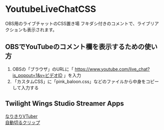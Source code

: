 # YoutubeLiveChatCSS
OBS用のライブチャットのCSS置き場
フキダシ付きのコメントで、ライブリアクションも表示されます。

## OBSでYouTubeのコメント欄を表示するための使い方
1. OBSの「ブラウザ」のURLに「 https://www.youtube.com/live_chat?is_popout=1&v=ビデオID 」を入力
2. 「カスタムCSS」に「pink_baloon.css」などのファイルから中身をコピーして入力する

## Twilight Wings Studio Streamer Apps

[なりきりVTuber](https://store.steampowered.com/app/1632350?utm_source=GitHub&utm_content=YoutubeLiveChatCSSforOBS)  
[自動切るクリップ](https://store.steampowered.com/app/1632800?utm_source=GitHub&utm_content=YoutubeLiveChatCSSforOBS)

